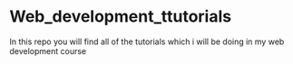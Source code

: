 # Web_development_ttutorials
In this repo you will find all of the tutorials which i will be doing in my web development course
